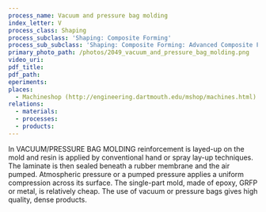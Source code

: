 ```yaml
---
process_name: Vacuum and pressure bag molding
index_letter: V
process_class: Shaping
process_subclass: 'Shaping: Composite Forming'
process_sub_subclass: 'Shaping: Composite Forming: Advanced Composite Forming'
primary_photo_path: /photos/2049_vacuum_and_pressure_bag_molding.png
video_uri:
pdf_title:
pdf_path:
eperiments:
places:
  - Machineshop (http://engineering.dartmouth.edu/mshop/machines.html)
relations:
  - materials:
  - processes:
  - products:
---
```


In VACUUM/PRESSURE BAG MOLDING reinforcement is layed-up on the mold and resin is applied by conventional hand or spray lay-up techniques. The laminate is then sealed beneath a rubber membrane and the air pumped. Atmospheric pressure or a pumped pressure applies a uniform compression across its surface. The single-part mold, made of epoxy, GRFP or metal, is relatively cheap. The use of vacuum or pressure bags gives high quality, dense products.
